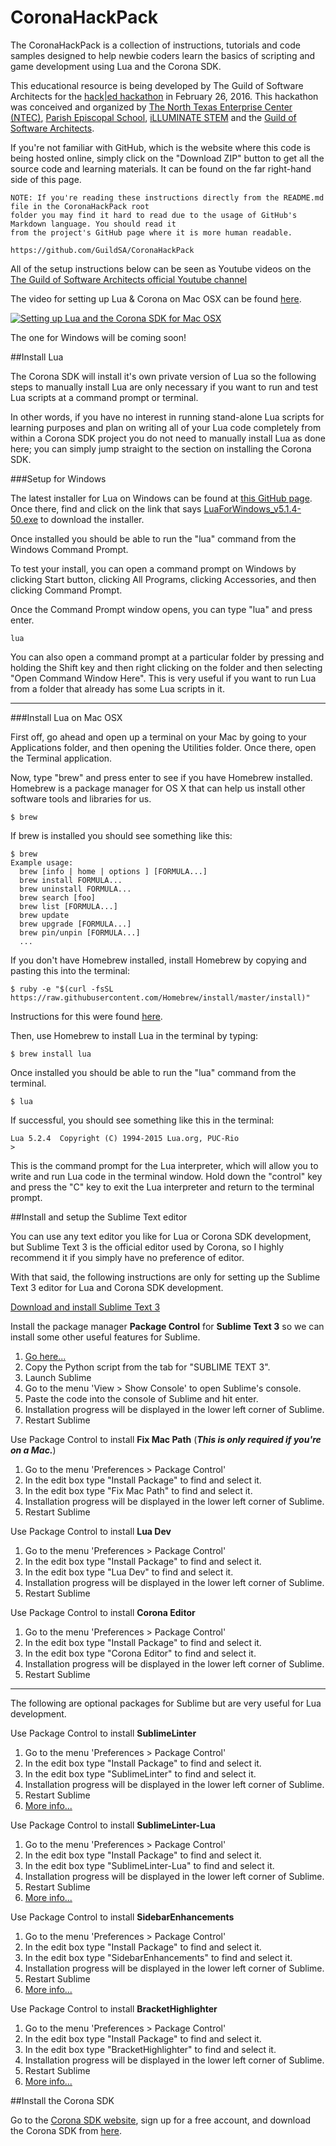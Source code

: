 # CoronaHackPack
The CoronaHackPack is a collection of instructions, tutorials and code samples designed to help newbie coders learn the basics of scripting and game development using Lua and the Corona SDK.

This educational resource is being developed by The Guild of Software Architects for the [hack|ed hackathon](http://hack-ed.ntec-inc.org/) in February 26, 2016. This hackathon was conceived and organized by [The North Texas Enterprise Center (NTEC)](http://www.ntec-inc.org/), [Parish Episcopal School](http://www.parishepiscopal.org/), [iLLUMINATE STEM](http://www.illuminatestem.org/) and the [Guild of Software Architects](https://guildsa.org/).

If you're not familiar with GitHub, which is the website where this code is being hosted online, simply click on the "Download ZIP" button to get all the source code and learning materials. It can be found on the far right-hand side of this page.

```
NOTE: If you're reading these instructions directly from the README.md file in the CoronaHackPack root 
folder you may find it hard to read due to the usage of GitHub's Markdown language. You should read it 
from the project's GitHub page where it is more human readable.

https://github.com/GuildSA/CoronaHackPack
```

All of the setup instructions below can be seen as Youtube videos on the [The Guild of Software Architects official Youtube channel](https://www.youtube.com/channel/UCNliD5b2EZk4aRqLF9D7Mvg)

The video for setting up Lua & Corona on Mac OSX can be found [here](https://www.youtube.com/watch?v=hbr_gkvF9aU).

[![Setting up Lua and the Corona SDK for Mac OSX](http://img.youtube.com/vi/hbr_gkvF9aU/mqdefault.jpg)](https://youtu.be/hbr_gkvF9aU)

The one for Windows will be coming soon!


##Install Lua

The Corona SDK will install it's own private version of Lua so the following steps to manually install Lua are only necessary if you want to run and test Lua scripts at a command prompt or terminal. 

In other words, if you have no interest in running stand-alone Lua scripts for learning purposes and plan on writing all of your Lua code completely from within a Corona SDK project you do not need to manually install Lua as done here; you can simply jump straight to the section on installing the Corona SDK.

###Setup for Windows

The latest installer for Lua on Windows can be found at [this GitHub page](https://github.com/rjpcomputing/luaforwindows/releases). Once there, find and click on the link that says [LuaForWindows_v5.1.4-50.exe](https://github.com/rjpcomputing/luaforwindows/releases/download/v5.1.4-50/LuaForWindows_v5.1.4-50.exe) to download the installer.

Once installed you should be able to run the "lua" command from the Windows Command Prompt.

To test your install, you can open a command prompt on Windows by clicking Start button, clicking All Programs, clicking Accessories, and then clicking Command Prompt.

Once the Command Prompt window opens, you can type "lua" and press enter.

```
lua
```

You can also open a command prompt at a particular folder by pressing and holding the Shift key and then right clicking on the folder and then selecting "Open Command Window Here". This is very useful if you want to run Lua from a folder that already has some Lua scripts in it.

--------------------------------------------------------------------------------

###Install Lua on Mac OSX

First off, go ahead and open up a terminal on your Mac by going to your Applications folder, and then opening the Utilities folder. Once there, open the Terminal application.

Now, type "brew" and press enter to see if you have Homebrew installed. Homebrew is a package manager for OS X that can help us install other software tools and libraries for us.

```
$ brew
```

If brew is installed you should see something like this:

```
$ brew
Example usage:
  brew [info | home | options ] [FORMULA...]
  brew install FORMULA...
  brew uninstall FORMULA...
  brew search [foo]
  brew list [FORMULA...]
  brew update
  brew upgrade [FORMULA...]
  brew pin/unpin [FORMULA...]
  ...
 ```

If you don't have Homebrew installed, install Homebrew by copying and pasting this into the terminal:

```
$ ruby -e "$(curl -fsSL https://raw.githubusercontent.com/Homebrew/install/master/install)"
```

Instructions for this were found [here](http://brew.sh/).

Then, use Homebrew to install Lua in the terminal by typing:

```
$ brew install lua
```

Once installed you should be able to run the "lua" command from the terminal.

```
$ lua
```

If successful, you should see something like this in the terminal:

```
Lua 5.2.4  Copyright (C) 1994-2015 Lua.org, PUC-Rio
> 
```

This is the command prompt for the Lua interpreter, which will allow you to write and run Lua code in the terminal window. Hold down the "control" key and press the "C" key to exit the Lua interpreter and return to the terminal prompt.

##Install and setup the Sublime Text editor

You can use any text editor you like for Lua or Corona SDK development, but Sublime Text 3 is the official editor used by Corona, so I highly recommend it if you simply have no preference of editor.

With that said, the following instructions are only for setting up the Sublime Text 3 editor for Lua and Corona SDK development.

[Download and install Sublime Text 3](http://www.sublimetext.com/3)

Install the package manager **Package Control** for **Sublime Text 3** so we can install some other useful features for Sublime.

1. [Go here...](https://packagecontrol.io/installation)
2. Copy the Python script from the tab for "SUBLIME TEXT 3".
3. Launch Sublime
4. Go to the menu 'View > Show Console' to open Sublime's console.
5. Paste the code into the console of Sublime and hit enter.
6. Installation progress will be displayed in the lower left corner of Sublime.
7. Restart Sublime

Use Package Control to install **Fix Mac Path** (**_This is only required if you're on a Mac._**)

1. Go to the menu 'Preferences > Package Control'
2. In the edit box type "Install Package" to find and select it.
3. In the edit box type "Fix Mac Path" to find and select it.
4. Installation progress will be displayed in the lower left corner of Sublime.
5. Restart Sublime

Use Package Control to install **Lua Dev**

1. Go to the menu 'Preferences > Package Control'
2. In the edit box type "Install Package" to find and select it.
3. In the edit box type "Lua Dev" to find and select it.
4. Installation progress will be displayed in the lower left corner of Sublime.
5. Restart Sublime

Use Package Control to install **Corona Editor**

1. Go to the menu 'Preferences > Package Control'
2. In the edit box type "Install Package" to find and select it.
3. In the edit box type "Corona Editor" to find and select it.
4. Installation progress will be displayed in the lower left corner of Sublime.
5. Restart Sublime

--------------------------------------------------------------------------------

The following are optional packages for Sublime but are very useful for Lua development.

Use Package Control to install **SublimeLinter**

1. Go to the menu 'Preferences > Package Control'
2. In the edit box type "Install Package" to find and select it.
3. In the edit box type "SublimeLinter" to find and select it.
4. Installation progress will be displayed in the lower left corner of Sublime.
5. Restart Sublime
6.  [More info...](http://www.sublimelinter.com/en/latest/index.html)

Use Package Control to install **SublimeLinter-Lua**

1. Go to the menu 'Preferences > Package Control'
2. In the edit box type "Install Package" to find and select it.
3. In the edit box type "SublimeLinter-Lua" to find and select it.
4. Installation progress will be displayed in the lower left corner of Sublime.
5. Restart Sublime
6. [More info...](https://github.com/SublimeLinter/SublimeLinter-lua)

Use Package Control to install **SidebarEnhancements**

1. Go to the menu 'Preferences > Package Control'
2. In the edit box type "Install Package" to find and select it.
3. In the edit box type "SidebarEnhancements" to find and select it.
4. Installation progress will be displayed in the lower left corner of Sublime.
5. Restart Sublime
6.  [More info...](https://github.com/titoBouzout/SideBarEnhancements)

Use Package Control to install **BracketHighlighter**

1. Go to the menu 'Preferences > Package Control'
2. In the edit box type "Install Package" to find and select it.
3. In the edit box type "BracketHighlighter" to find and select it.
4. Installation progress will be displayed in the lower left corner of Sublime.
5. Restart Sublime
6.  [More info...](https://github.com/facelessuser/BracketHighlighter)

##Install the Corona SDK

Go to  the [Corona SDK website](https://coronalabs.com/), sign up for a free account, and download the Corona SDK from [here](http://developer.coronalabs.com/user/login?destination=downloads/coronasdk).




